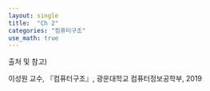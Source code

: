 ```yaml
---
layout: single
title:  "Ch 2"
categories: "컴퓨터구조"
use_math: true
---
```


출처 및 참고)

이성원 교수, 『컴퓨터구조』, 광운대학교 컴퓨터정보공학부, 2019

